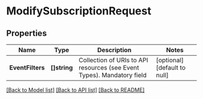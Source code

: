# ModifySubscriptionRequest

## Properties
Name | Type | Description | Notes
------------ | ------------- | ------------- | -------------
**EventFilters** | **[]string** | Collection of URIs to API resources (see Event Types). Mandatory field | [optional] [default to null]

[[Back to Model list]](../README.md#documentation-for-models) [[Back to API list]](../README.md#documentation-for-api-endpoints) [[Back to README]](../README.md)


